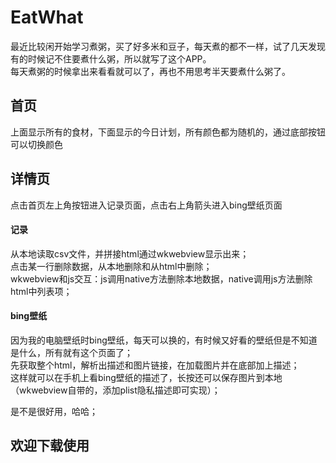 # EatWhat
最近比较闲开始学习煮粥，买了好多米和豆子，每天煮的都不一样，试了几天发现有的时候记不住要煮什么粥，所以就写了这个APP。  
每天煮粥的时候拿出来看看就可以了，再也不用思考半天要煮什么粥了。

## 首页
上面显示所有的食材，下面显示的今日计划，所有颜色都为随机的，通过底部按钮可以切换颜色

## 详情页
点击首页左上角按钮进入记录页面，点击右上角箭头进入bing壁纸页面
#### 记录
从本地读取csv文件，并拼接html通过wkwebview显示出来；  
点击某一行删除数据，从本地删除和从html中删除；  
wkwebview和js交互：js调用native方法删除本地数据，native调用js方法删除html中列表项；  
#### bing壁纸
因为我的电脑壁纸时bing壁纸，每天可以换的，有时候又好看的壁纸但是不知道是什么，所有就有这个页面了；  
先获取整个html，解析出描述和图片链接，在加载图片并在底部加上描述；  
这样就可以在手机上看bing壁纸的描述了，长按还可以保存图片到本地（wkwebview自带的，添加plist隐私描述即可实现）；  


是不是很好用，哈哈；  

## 欢迎下载使用
